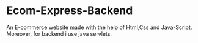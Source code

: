 # Ecom-Express-Backend
An E-commerce website made with the help of Html,Css and Java-Script. Moreover, for backend i use java servlets.
